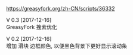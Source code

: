 https://greasyfork.org/zh-CN/scripts/36332

V 0.3 [2017-12-16]<br>
GreasyFork 搜索优化

V 0.2 [2017-12-16]<br>
增加 滑块 边框颜色, 以便黑色背景下更好显示滚动条
